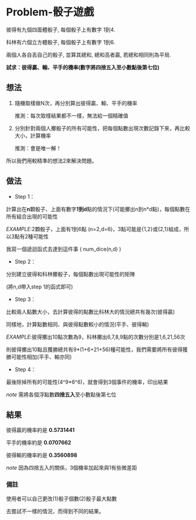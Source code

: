 # Problem-骰子遊戲

彼得有九個四面體骰子, 每個骰子上有數字 1到4. 

科林有六個立方體骰子, 每個骰子上有數字 1到6.

兩個人各自丟自己的骰子, 並算其總和, 總和高者贏, 若總和相同則為平局.

**試求：彼得贏、輸、平手的機率(數字將四捨五入至小數點後第七位)**


## 想法

1. 隨機取樣做N次，再分別算出彼得贏、輸、平手的機率

   推測：每次取樣結果都不一樣，無法給一個精確值
              
              
2. 分別針對兩個人擲骰子的所有可能性，把每個點數出現次數記錄下來，再比較大小，計算機率

   推測：會是唯一解！
  
所以我們用較精準的想法2來解決問題。

## 做法
* Step 1：

計算出在**n**顆骰子、上面有數字**1到d**點的情況下(可能擲出n到n*d點)，每個點數在所有組合出現的可能性

*EXAMPLE*:2顆骰子，上面有1到6點 (n=2,d=6)，3點可能是{1,2}或{2,1}組成，所以3點有2種可能性

我寫一個遞迴函式去達到這件事 ( num_dice(n,d) )

* Step 2：

分別建立彼得和科林擲骰子，每個點數出現可能性的矩陣 

(將n,d帶入step 1的函式即可)

* Step 3：

比較兩人點數大小，去計算彼得的點數比科林大的情況總共有幾次(彼得贏)

同樣地，計算點數相同、與彼得點數較小的情況(平手、彼得輸)

*EXAMPLE*:彼得擲出10點次數為9，科林擲出6,7,8,9點的次數分別是1,6,21,56次

則彼得擲出10點且獲勝總共有9*(1+6+21+56)種可能性，我們需要將所有彼得獲勝可能性相加(平手、輸亦同)

* Step 4：

最後除掉所有的可能性(4^9*6^6)，就會得到3個事件的機率，印出結果

*note* 需將各個浮點數**四捨五入**至小數點後第七位


## 結果

彼得贏的機率約是 **0.5731441** 

平手的機率約是   **0.0707662**

彼得輸的機率約是 **0.3560898**

*note* 因為四捨五入的關係，3個機率加起來與1有些微差距

### 備註

使用者可以自己更改(1)骰子個數(2)骰子最大點數

去嘗試不一樣的情況，而得到不同的結果。
